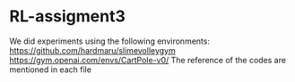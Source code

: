 # RL-assigment3

We did experiments using the following environments:
https://github.com/hardmaru/slimevolleygym
https://gym.openai.com/envs/CartPole-v0/
The reference of the codes are mentioned in each file
